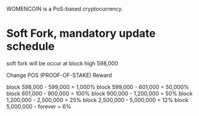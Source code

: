 

WOMENCOIN is a PoS-based cryptocurrency.


# Soft Fork, mandatory update schedule

soft fork will be occur at block high 598,000

Change POS (PROOF-OF-STAKE) Reward

block 598,000 - 599,000 = 1,000% 
block 599,000 - 601,000 = 50,000% 
block 601,000 - 900,000 = 100% 
block 900,000 - 1,200,000 = 50% 
block 1,200,000 - 2,500,000 = 25% 
block 2,500,000 - 5,000,000 = 12% 
block 5,000,000 - forever = 6%
